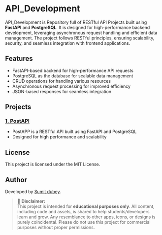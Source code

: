 # API_Development

API_Development is Repository full of RESTful API Projects built using **FastAPI** and **PostgreSQL**. It is designed for high-performance backend development, leveraging asynchronous request handling and efficient data management. The project follows RESTful principles, ensuring scalability, security, and seamless integration with frontend applications.

## Features
- FastAPI-based backend for high-performance API requests
- PostgreSQL as the database for scalable data management
- CRUD operations for handling various resources
- Asynchronous request processing for improved efficiency
- JSON-based responses for seamless integration

## Projects

### [1. PostAPI](https://github.com/Sumit0ubey/PostAPP/tree/08a233f62b2d4267655d777e7f3be9d16e9b0269)
  - PostAPP is a RESTful API built using FastAPI and PostgreSQL
  - Designed for high performance and scalability

## License
This project is licensed under the MIT License.

## Author
Developed by [Sumit dubey](https://github.com/Sumit0ubey).

> 📌 **Disclaimer:**  
> This project is intended for **educational purposes only**. All content, including code and assets, is shared to help students/developers learn and grow. Any resemblance to other apps, icons, or designs is purely coincidental. Please do not use this project for commercial purposes without proper permissions.

